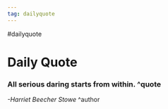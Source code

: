 ```yaml
---
tag: dailyquote
---
```


#dailyquote

# Daily Quote

### All serious daring starts from within. ^quote
*-Harriet Beecher Stowe* ^author
